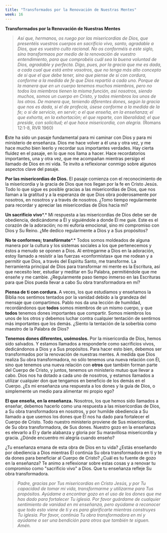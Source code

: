 ```yaml
---
title: "Transformados por la Renovación de Nuestras Mentes"
week: 16
---
```


**Transformados por la Renovación de Nuestras Mentes**

> *Así que, hermanos, os ruego por las misericordias de Dios, que
> presentéis vuestros cuerpos en sacrificio vivo, santo, agradable a
> Dios, que es vuestro culto racional. No os conforméis a este siglo,
> sino transformaos por medio de la renovación de vuestro entendimiento,
> para que comprobéis cuál sea la buena voluntad de Dios, agradable y
> perfecta. Digo, pues, por la gracia que me es dada, a cada cual que
> está entre vosotros, que no tenga más alto concepto de sí que el que
> debe tener, sino que piense de sí con cordura, conforme a la medida de
> fe que Dios repartió a cada uno. Porque de la manera que en un cuerpo
> tenemos muchos miembros, pero no todos los miembros tienen la misma
> función, así nosotros, siendo muchos, somos un cuerpo en Cristo, y
> todos miembros los unos de los otros. De manera que, teniendo
> diferentes dones, según la gracia que nos es dada, si el de profecía,
> úsese conforme a la medida de la fe; o si de servicio, en servir; o el
> que enseña, en la enseñanza; el que exhorta, en la exhortación; el que
> reparte, con liberalidad; el que preside, con solicitud; el que hace
> misericordia, con alegría.* (Romans 12:1-8, RVR 1960)

**E**ste ha sido un pasaje fundamental para mi caminar con Dios y para
mi ministerio de enseñanza. Dios me hace volver a él una y otra vez, y
me hace mucho bien leerlo y recordar sus importantes verdades. Hay
cierta fluidez en el pasaje, en lo que nos llama a hacer. Hace
recordatorios importantes, una y otra vez, que me acompañan mientras
persigo el llamado de Dios en mi vida. Te invito a reflexionar conmigo
sobre algunos aspectos clave del pasaje.

**Por las misericordias de Dios.** El pasaje comienza con el
reconocimiento de la misericordia y la gracia de Dios que nos llegan por
la fe en Cristo Jesús. Todo lo que sigue es posible gracias a las
misericordias de Dios, que nos llaman a la gratitud y a la esperanza de
que Dios obra poderosamente por nosotros, en nosotros y a través de
nosotros. ¿Tomo tiempo regularmente para recordar y apreciar las
misericordias de Dios hacia mí?

**Un sacrificio vivo***.* Mi respuesta a las misericordias de Dios debe
ser de obediencia, dedicándome a Él y siguiéndole a donde Él me guíe.
Este es el corazón de la adoración; no mi euforia emocional, sino mi
compromiso con Dios y Su Reino. ¿Me dedico regularmente a Dios y a Sus
propósitos?

**No te conformes; transfórmate***.* Todos somos moldeados de alguna
manera por la cultura y los sistemas sociales a los que pertenecemos y
éstos a menudo se oponen a Dios. Al entregarme a Dios en la adoración,
estoy llamado a resistir a las fuerzas «conformistas» que me rodean y a
permitir que Dios, a través del Espíritu Santo, me transforme. La
herramienta principal de Dios para transformar mi mente es la Escritura,
así que necesito leer, estudiar y meditar en Su Palabra, permitiéndole
que me enseñe y me cambie. ¿Regularmente paso tiempo inmerso en las
Escrituras para que Dios pueda llevar a cabo Su obra transformadora en
mí?

**Piensa de ti con cordura.** A veces, los que estudiamos y enseñamos la
Biblia nos sentimos tentados por la vanidad debido a la grandeza del
mensaje que compartimos. Pablo nos da una lección de humildad,
recordándonos que **todos** somos miembros de un mismo cuerpo, y que
**todos** tenemos dones importantes que compartir. Somos miembros los
unos de los otros y debemos luchar contra cualquier tentación de
sentirnos más importantes que los demás. ¿Siento la tentación de la
soberbia como maestro de la Palabra de Dios?

**Tenemos dones diferentes, usémoslos.** Por la misericordia de Dios,
hemos sido salvados. Y estamos llamados a responderle como sacrificios
vivos, dedicándonos a Dios y a Sus propósitos. Para hacer esto bien,
debemos ser transformados por la renovación de nuestras mentes. A medida
que Dios realiza Su obra transformadora, no sólo tenemos una nueva
relación con Él, sino que tenemos una nueva relación con **otros** que
también forman parte del Cuerpo de Cristo, y juntos, tenemos un
ministerio mutuo que llevar a cabo. Dios nos ha dotado a cada uno de
nosotros, y estamos llamados a utilizar cualquier don que tengamos en
beneficio de los demás en el Cuerpo. ¿Es mi enseñanza una respuesta a
los dones y la guía de Dios, o simplemente un medio para alimentar mi
propio ego?

**El que enseña, en la enseñanza.** Nosotros, los que hemos sido
llamados a enseñar, debemos hacerlo como una respuesta a las
misericordias de Dios, a Su obra transformadora en nosotros, y por
humilde obediencia a Su llamado a que usemos los dones que Él nos ha
dado para fortalecer el Cuerpo de Cristo. Todo nuestro ministerio
proviene de Sus misericordias, de Su obra transformadora, de Sus dones.
Nuestro gozo en la enseñanza es elevarlo a Él y darle alabanza y gloria
por Su maravillosa misericordia y gracia. ¿Dónde encuentro mi alegría
cuando enseño?

¿Tu enseñanza emana de esta obra de Dios en tu vida? ¿Estás enseñando
por obediencia a Dios mientras Él continúa Su obra transformadora en ti
y te da dones para beneficiar al Cuerpo de Cristo? ¿Cuál es tu fuente de
gozo en la enseñanza? Te animo a reflexionar sobre estas cosas y a
renovar tu compromiso como "sacrificio vivo" a Dios. Que tu enseñanza
refleje Su obra transformadora.

> *Padre, gracias por Tus misericordias en Cristo Jesús, y por Tu
> capacidad de tomar mi vida, transformarme y utilizarme para Tus
> propósitos. Ayúdame a encontrar gozo en el uso de los dones que me has
> dado para fortalecer Tu iglesia. Por favor guárdame de cualquier
> sentimiento de vanidad en mi enseñanza, pero ayúdame a reconocer que
> todo esto viene de ti y es para glorificarte mientras construyes Tu
> iglesia. Por favor, continúa Tu obra transformadora en mí y ayúdame a
> ser una bendición para otros que también te siguen. Amén.*
